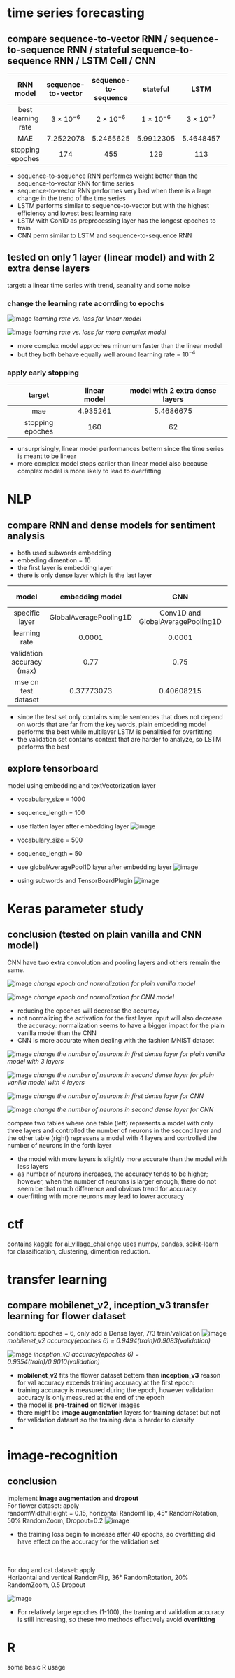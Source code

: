 # time series forecasting
## compare sequence-to-vector RNN / sequence-to-sequence RNN / stateful sequence-to-sequence RNN / LSTM Cell / CNN
|  RNN model          |   sequence-to-vector   |   sequence-to-sequence | stateful | LSTM | LSTM with Conv1D as Preprocessing | WaveNet
| :-----:          | :---:            | :---:                             | :---: | :---:|  :---:|  :---:|
| best learning rate |  $3 \times 10^{-6}$ | $2 \times 10^{-6}$ | $1 \times 10^{-6}$ | $3 \times 10^{-7}$ | $6 \times 10^{-6}$ |$3 \times 10^{-3}$ |
|   MAE            |   7.2522078       |   5.2465625    | 5.9912305                        | 5.4648457 | 6.797924 |  5.760452|
|stopping epoches  |   174      |   455                              |  129 | 113| over 1000 | 169 |
- sequence-to-sequence RNN performes weight better than  the sequence-to-vector RNN for time series
- sequence-to-vector RNN performes very bad when there is a large change in the trend of the time series  
- LSTM performs similar to sequence-to-vector but with the highest efficiency and lowest best learning rate
- LSTM with Con1D as preprocessing layer has the longest epoches to train
- CNN perm similar to LSTM and sequence-to-sequence RNN
   
  

## tested on only 1 layer (linear model) and with 2 extra dense layers
target: a linear time series with trend, seanality and some noise
### change the learning rate acorrding to epochs

![image](https://user-images.githubusercontent.com/77596290/210108084-b23a3eb0-97ff-4bbc-a4cc-c03f307a372c.png)
*learning rate vs. loss for linear model*

![image](https://user-images.githubusercontent.com/77596290/210108104-4faebdd9-0b9d-40a5-85dc-51b085de28b0.png)
*learning rate vs. loss for more complex model*

- more complex model approches minumum faster than the linear model
- but they both behave equally well around learning rate = $10^{-4}$

### apply early stopping
|  target          |   linear model   |   model with 2 extra dense layers |
| :-----:          | :---:            | :---:                             |
|   mae            |   4.935261       |   5.4686675                           |
|stopping epoches  |   160   |   62                             |
- unsurprisingly, linear model performances bettern since the time series is meant to be linear
- more complex model stops earlier than linear model also because complex model is more likely to lead to overfitting

# NLP
## compare RNN and dense models for sentiment analysis
- both used subwords embedding  
- embeding dimention = 16  
- the first layer is embedding layer
- there is only dense layer which is the last layer

|  model          |  embedding model    |   CNN | GRU | LSTM | multilayer LSTM |
| :-----:          | :---:            | :---: | :---: | :---: | :---: |
|   specific layer   |   GlobalAveragePooling1D       |   Conv1D and GlobalAveragePooling1D | GRU(32) | LSTM(16) | double LSTM(16) |
|   learning rate   |   0.0001       |   0.0001                | 0.00005 | 0.00005 | 0.00005 | 
| validation accuracy (max) |   0.77   |   0.75     | 0.76 | 0.78 | 0.77 | 0.76 |
| mse on test dataset |   0.37773073   |   0.40608215    | 0.40457442 | 0.38270417 |0.45821545|
- since the test set only contains simple sentences that does not depend on words that are far from the key words, plain embedding model performs the best while multilayer LSTM is penalitied for overfitting  
- the validation set contains context that are harder to analyze, so LSTM performs the best

## explore tensorboard
model using embedding and textVectorization layer  
- vocabulary_size = 1000
- sequence_length = 100
- use flatten layer after embedding layer
![image](https://user-images.githubusercontent.com/77596290/217428943-7c110b06-b6ef-41ee-9f5a-e579a423de10.png)

- vocabulary_size = 500
- sequence_length = 50
- use globalAveragePool1D layer after embedding layer
![image](https://user-images.githubusercontent.com/77596290/217437590-7c9854ff-7480-4205-8bdb-9154e7c33c21.png)

- using subwords and TensorBoardPlugin
![image](https://user-images.githubusercontent.com/77596290/217669877-45707be3-2c7f-4916-b4b4-81a1efd87105.png)

# Keras parameter study
## conclusion (tested on **plain vanilla** and **CNN** model)
CNN have two extra convolution and pooling layers and others remain the same.

![image](https://user-images.githubusercontent.com/77596290/202949015-05f37562-48f4-467d-bbdc-5fca0fd1fab6.png)
*change epoch and normalization for plain vanilla model*

![image](https://user-images.githubusercontent.com/77596290/202955224-38fbf2a6-4f02-4012-b9af-6c0cbd5a1cba.png)
*change epoch and normalization for CNN model*

- reducing the epoches will decrease the accuracy
- not normalizing the activation for the first layer input will also decrease the accuracy: normalization seems to have a bigger impact for the plain vanilla model than the CNN
- CNN is more accurate when dealing with the fashion MNIST dataset

![image](https://user-images.githubusercontent.com/77596290/202863296-31bb1a40-268f-409e-ab98-ffad224c5299.png)
*change the number of neurons in first dense layer for plain vanilla model with 3 layers*

![image](https://user-images.githubusercontent.com/77596290/202863307-4a4567ec-adf4-4e82-887f-0c9b9a46bd0f.png)
*change the number of neurons in second dense layer for plain vanilla model with 4 layers*


![image](https://user-images.githubusercontent.com/77596290/202951821-9c2facab-bd79-4e2b-9212-4341cd01bb38.png)
*change the number of neurons in first dense layer for CNN*

![image](https://user-images.githubusercontent.com/77596290/202953633-18fae1dd-a351-4ce6-bd52-3791c264d1a8.png)
*change the number of neurons in second dense layer for CNN*


compare two tables where one table (left) represents a model with only three layers and controlled the number of neurons in the second layer and the other table (right) represens a model with 4 layers and controlled the number of neurons in the forth layer
- the model with more layers is slightly more accurate than the model with less layers
- as number of neurons increases, the accuracy tends to be higher; however, when the number of neurons is larger enough, there do not seem be that much difference and obvious trend for accuracy.
- overfitting with more neurons may lead to lower accuracy

# ctf
contains kaggle for ai_village_challenge uses numpy, pandas, scikit-learn for classification, clustering, dimention reduction.  

# transfer learning
## compare mobilenet_v2, inception_v3 transfer learning for flower dataset
condition: epoches = 6, only add a Dense layer, 7/3 train/validation
![image](https://user-images.githubusercontent.com/77596290/204699775-b58f1d9d-00d2-4d9c-8852-2f5264b8fe07.png)
*mobilenet_v2 accuracy(epoches 6) = 0.9494(train)/0.9083(validation)*

![image](https://user-images.githubusercontent.com/77596290/204699889-01de2099-e617-4297-9cdf-24fe20f98cec.png)
*inception_v3 accuracy(epoches 6) = 0.9354(train)/0.9010(validation)*

- **mobilenet_v2** fits the flower dataset bettern than **inception_v3**
reason for val accuracy exceeds training accuracy at the first epoch:
- training accuracy is measured during the epoch, however validation accuracy is only measured at the end of the epoch
- the model is **pre-trained** on flower images 
- there might be **image augmentation** layers for training dataset but not for validation dataset so the training data is harder to classify
- 
# image-recognition
## conclusion
implement **image augmentation** and **dropout** <br />
For flower dataset: apply <br />
randomWidth/Height = 0.15, horizontal RandomFlip, 45&deg; RandomRotation, 50% RandomZoom, Dropout=0.2 
![image](https://user-images.githubusercontent.com/77596290/204006200-1a292407-a8c4-456f-81a8-cb3b36293f77.png)
- the training loss begin to increase after 40 epochs, so overfitting did have effect on the accuracy for the validation set <br />
<br />
<br />
For dog and cat dataset: apply <br />
Horizontal and vertical RandomFlip, 36&deg; RandomRotation, 20% RandomZoom, 0.5 Dropout

![image](https://user-images.githubusercontent.com/77596290/203888888-f261bdd2-d2b9-4f95-a142-505a113ee918.png)
- For relatively large epoches (1-100), the traning and validation accuracy is still increasing, so these two methods effectively avoid **overfitting**

# R
some basic R usage

